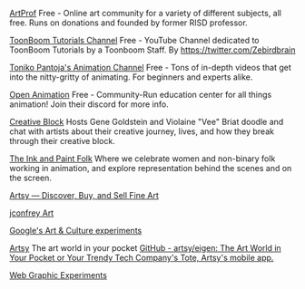 
[ArtProf](https://artprof.org/)
Free - Online art community for a variety of different subjects, all free. Runs on donations and founded by former RISD professor.

[ToonBoom Tutorials Channel](https://www.youtube.com/ZEBIRDBRAIN)
Free - YouTube Channel dedicated to ToonBoom Tutorials by a Toonboom Staff. By https://twitter.com/Zebirdbrain

[Toniko Pantoja's Animation Channel](https://www.youtube.com/channel/UCRTRqkhrehrY9hJJcLVUeRQ)
Free - Tons of in-depth videos that get into the nitty-gritty of animating. For beginners and experts alike.

[Open Animation](https://twitter.com/openanimation_)
Free - Community-Run education center for all things animation! Join their discord for more info.

[Creative Block](https://www.youtube.com/c/CreativeBlock/videos)
Hosts Gene Goldstein and Violaine "Vee" Briat doodle and chat with artists about their creative journey, lives, and how they break through their creative block.

[The Ink and Paint Folk](https://inkandpaintfolk.podbean.com/)
Where we celebrate women and non-binary folk working in animation, and explore representation behind the scenes and on the screen.

[Artsy — Discover, Buy, and Sell Fine Art](https://www.artsy.net/)

[jconfrey Art](https://jackconfrey.com/work)

[Google's Art & Culture experiments](https://experiments.withgoogle.com/collection/arts-culture)

[Artsy](https://github.com/artsy/eigen)
The art world in your pocket
[GitHub - artsy/eigen: The Art World in Your Pocket or Your Trendy Tech Company's Tote, Artsy's mobile app.](https://github.com/artsy/eigen)

[Web Graphic Experiments](https://experiments.p5aholic.me/)

